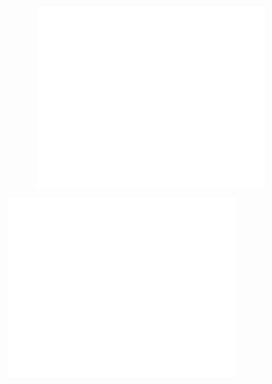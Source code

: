 <p align="center"><img src="/github-metrics.svg" alt="Metrics" width="400"></p>
<img src="/github-metrics.svg" alt="Metrics" width="400">
